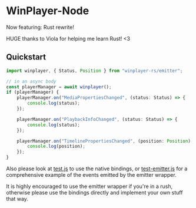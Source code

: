 # WinPlayer-Node

Now featuring: Rust rewrite!

HUGE thanks to Viola for helping me learn Rust! <3

## Quickstart

```ts
import winplayer, { Status, Position } from "winplayer-rs/emitter";

// in an async body
const playerManager = await winplayer();
if (playerManager) {
	playerManager.on("MediaPropertiesChanged", (status: Status) => {
		console.log(status);
	});

	playerManager.on("PlaybackInfoChanged", (status: Status) => {
		console.log(status);
	});

	playerManager.on("TimelinePropertiesChanged", (position: Position) => {
		console.log(position);
	});
}
```

Also please look at [test.js](test.js) to use the native bindings, or [test-emitter.js](test-emitter.js) for a comprehensive example of the events emitted by the emitter wrapper.

It is highly encouraged to use the emitter wrapper if you're in a rush, otherwise please use the bindings directly and implement your own stuff that way.
